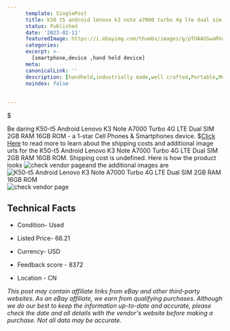 ```yaml
---
      template: SinglePost
      title: k50 t5 android lenovo k3 note a7000 turbo 4g lte dual sim 2gb ram 16gb rom
      status: Published
      date: '2023-02-11'
      featuredImage: https://i.ebayimg.com/thumbs/images/g/pTUAAOSwaRhc09z7/s-l225.jpg
      categories: 
      excerpt: >-
        [smartphone,device ,hand held device]
      meta:
      canonicalLink: ''
      description: [handheld,industrially made,well crafted,Portable,Mobile,Compact,Convenient,Lightweight,Maneuverable,Man-portable,Miniature,Carriable,Hand-held,Light,Holdable,Transportable,Mobile device,Pocket-sized,On-the-go,Wireless,Cordless,Compact size,Convenient size, smartphone,device ,hand held device]
      noindex: false
      
        
---
```

$

Be daring K50-t5 Android Lenovo K3 Note A7000 Turbo 4G LTE Dual SIM 2GB RAM 16GB ROM - a 1-star Cell Phones & Smartphones device.
$[Click Here](https://www.ebay.com/itm/174970675682?hash=item28bd10a1e2%3Ag%3ApTUAAOSwaRhc09z7&mkevt=1&mkcid=1&mkrid=711-53200-19255-0&campid=%253CePNCampaignId%253E&customid=%253CreferenceId%253E&toolid=10049) to read more to learn about the shipping costs and additional image urls for the K50-t5 Android Lenovo K3 Note A7000 Turbo 4G LTE Dual SIM 2GB RAM 16GB ROM. Shipping cost is undefined. Here is how the product looks ![check vendor page](https://i.ebayimg.com/thumbs/images/g/pTUAAOSwaRhc09z7/s-l225.jpg)and the additional images are![K50-t5 Android Lenovo K3 Note A7000 Turbo 4G LTE Dual SIM 2GB RAM 16GB ROM](https://i.ebayimg.com/images/g/pTUAAOSwaRhc09z7/s-l960.jpg)![check vendor page](https://origin-galleryplus.ebayimg.com/ws/web/174970675682_2_0_1/225x225.jpg,https://origin-galleryplus.ebayimg.com/ws/web/174970675682_3_0_1/225x225.jpg,https://origin-galleryplus.ebayimg.com/ws/web/174970675682_4_0_1/225x225.jpg)



 ## Technical Facts 



     
      

 - Condition- Used 


      

 - Listed Price- 66.21 


      

 - Currency- USD 


      

 - Feedback score - 8372 


      

 - Location - CN 


      
      

 *_This post may contain affiliate links from eBay and other third-party websites. As an eBay affiliate, we earn from qualifying purchases. Although we do our best to keep the information up-to-date and accurate, please check the date and all details with the vendor's website before making a purchase. Not all data may be accurate._*






